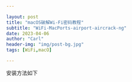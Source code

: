 ```yaml
---

layout: post
title: "macOS破解Wi-Fi密码教程"
subtitle: "WiFi-MacPorts-airport-aircrack-ng"
date: 2023-04-06
author: "Carl"
header-img: "img/post-bg.jpg"
tags: [WiFi,macO]

---
```



安装方法如下

